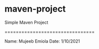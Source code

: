 # maven-project

Simple Maven Project

================================

Name: Mujeeb Emiola
Date: 1/10/2021

